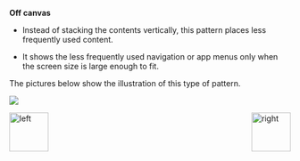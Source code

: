 
<b>Off canvas</b>

- Instead of stacking the contents vertically, this pattern places less frequently used content.

- It shows the less frequently used navigation or app menus only when the screen size is large enough to fit.

<p>The pictures below show the illustration of this type of pattern.</p>


<img src="https://cloud.githubusercontent.com/assets/14101008/11172613/57af2e2c-8bc7-11e5-8395-80613681d5ec.PNG"></img>


[<img align="left" alt="left" src="https://cloud.githubusercontent.com/assets/14101008/11165526/091b197c-8acf-11e5-8ac1-3a1e5042ed78.png" width="70" height="70"></img>](https://github.com/vaishnaviviswanathan/CSCI_5828_RESPONSIVE-WEB-DESIGN/blob/master/pattern13.md)
<img align="right" alt="right" src="https://cloud.githubusercontent.com/assets/14101008/11165527/0a4289a2-8acf-11e5-8378-c5e3a55ab4dc.png" width="70" height="70"></img>
